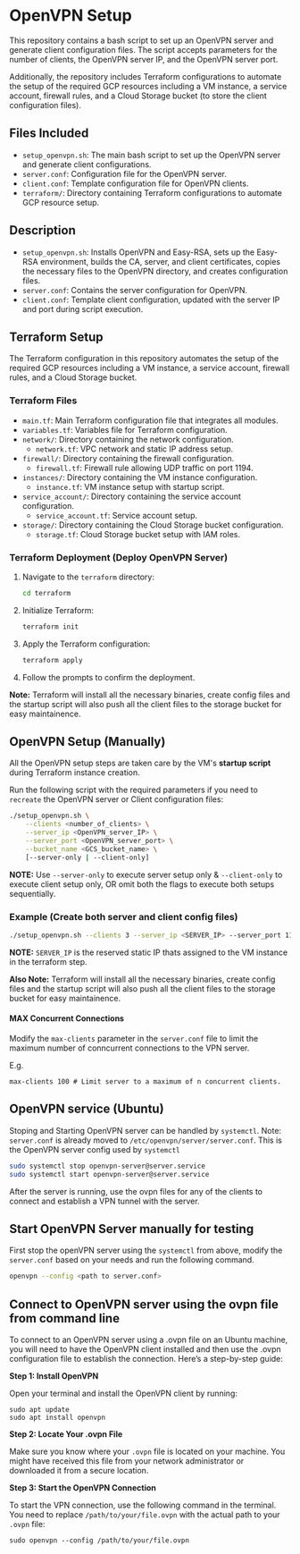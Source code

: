 # OpenVPN Setup

This repository contains a bash script to set up an OpenVPN server and generate client configuration files. The script accepts parameters for the number of clients, the OpenVPN server IP, and the OpenVPN server port.

Additionally, the repository includes Terraform configurations to automate the setup of the required GCP resources including a VM instance, a service account, firewall rules, and a Cloud Storage bucket (to store the client configuration files).

## Files Included

- `setup_openvpn.sh`: The main bash script to set up the OpenVPN server and generate client configurations.
- `server.conf`: Configuration file for the OpenVPN server.
- `client.conf`: Template configuration file for OpenVPN clients.
- `terraform/`: Directory containing Terraform configurations to automate GCP resource setup.

## Description

- `setup_openvpn.sh`: Installs OpenVPN and Easy-RSA, sets up the Easy-RSA environment, builds the CA, server, and client certificates, copies the necessary files to the OpenVPN directory, and creates configuration files.
- `server.conf`: Contains the server configuration for OpenVPN.
- `client.conf`: Template client configuration, updated with the server IP and port during script execution.

## Terraform Setup

The Terraform configuration in this repository automates the setup of the required GCP resources including a VM instance, a service account, firewall rules, and a Cloud Storage bucket.

### Terraform Files

- `main.tf`: Main Terraform configuration file that integrates all modules.
- `variables.tf`: Variables file for Terraform configuration.
- `network/`: Directory containing the network configuration.
  - `network.tf`: VPC network and static IP address setup.
- `firewall/`: Directory containing the firewall configuration.
  - `firewall.tf`: Firewall rule allowing UDP traffic on port 1194.
- `instances/`: Directory containing the VM instance configuration.
  - `instance.tf`: VM instance setup with startup script.
- `service_account/`: Directory containing the service account configuration.
  - `service_account.tf`: Service account setup.
- `storage/`: Directory containing the Cloud Storage bucket configuration.
  - `storage.tf`: Cloud Storage bucket setup with IAM roles.

### Terraform Deployment (Deploy OpenVPN Server)

1. Navigate to the `terraform` directory:

    ```sh
    cd terraform
    ```

2. Initialize Terraform:

    ```sh
    terraform init
    ```

3. Apply the Terraform configuration:

    ```sh
    terraform apply
    ```

4. Follow the prompts to confirm the deployment.

**Note:** Terraform will install all the necessary binaries, create config files and the startup script will also push all the client files to the storage bucket for easy maintainence.

## OpenVPN Setup (Manually)

All the OpenVPN setup steps are taken care by the VM's **startup script** during Terraform instance creation.

Run the following script with the required parameters if you need to `recreate` the OpenVPN server or Client configuration files:

```sh
./setup_openvpn.sh \
    --clients <number_of_clients> \
    --server_ip <OpenVPN_server_IP> \
    --server_port <OpenVPN_server_port> \
    --bucket_name <GCS_bucket_name> \
    [--server-only | --client-only]
```

**NOTE:** Use `--server-only` to execute server setup only & `--client-only` to execute client setup only, OR omit both the flags to execute both setups sequentially.

### Example (Create both server and client config files)

```sh
./setup_openvpn.sh --clients 3 --server_ip <SERVER_IP> --server_port 1194 --bucket_name open-vpn-storage
```

**NOTE:** `SERVER_IP` is the reserved static IP thats assigned to the VM instance in the terraform step.

**Also Note:** Terraform will install all the necessary binaries, create config files and the startup script will also push all the client files to the storage bucket for easy maintainence.

#### MAX Concurrent Connections

Modify the `max-clients` parameter in the `server.conf` file to limit the maximum number of conncurrent connections to the VPN server.

E.g.
```
max-clients 100 # Limit server to a maximum of n concurrent clients.
```

## OpenVPN service (Ubuntu)

Stoping and Starting OpenVPN server can be handled by `systemctl`.
Note: `server.conf` is already moved to `/etc/openvpn/server/server.conf`. This is the OpenVPN server config used by `systemctl`
```sh
sudo systemctl stop openvpn-server@server.service
sudo systemctl start openvpn-server@server.service 
```

After the server is running, use the ovpn files for any of the clients to connect and establish a VPN tunnel with the server.

## Start OpenVPN Server manually for testing

First stop the openVPN server using the `systemctl` from above, modify the `server.conf` based on your needs and run the following command.

```sh
openvpn --config <path to server.conf>
```

## Connect to OpenVPN server using the ovpn file from command line

To connect to an OpenVPN server using a .ovpn file on an Ubuntu machine, you will need to have the OpenVPN client installed and then use the .ovpn configuration file to establish the connection. Here’s a step-by-step guide:

**Step 1: Install OpenVPN**

Open your terminal and install the OpenVPN client by running:

```
sudo apt update 
sudo apt install openvpn
```

**Step 2: Locate Your .ovpn File**

Make sure you know where your `.ovpn` file is located on your machine. You might have received this file from your network administrator or downloaded it from a secure location.

**Step 3: Start the OpenVPN Connection**

To start the VPN connection, use the following command in the terminal. You need to replace `/path/to/your/file.ovpn` with the actual path to your `.ovpn` file:

```
sudo openvpn --config /path/to/your/file.ovpn
```
